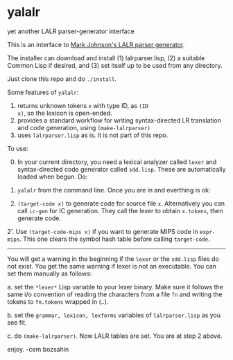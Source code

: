 # yalalr
yet another LALR parser-generator interface

This is an interface to <a href="http://web.science.mq.edu.au/~mjohnson/code/lalrparser.lisp">Mark Johnson's LALR parser generator</a>.

The installer can download and install (1) lalrparser.lisp, (2) a suitable Common Lisp if desired, and (3) set itself up to be used from any directory. 

Just clone this repo and do <code>./install</code>.

Some features of <code>yalalr</code>:

1. returns unknown tokens <code>x</code> with type ID, as <code>(ID x)</code>, so the lexicon is open-ended. 
2. provides a standard workflow for writing syntax-directed LR translation and code generation, using <code>(make-lalrparser)</code>
3. uses <code>lalrparser.lisp</code> as is. It is not part of this repo.


To use:

0. In your current directory, you need a lexical analyzer called <code>lexer</code> and syntax-directed code generator called <code>sdd.lisp</code>. These are automatically loaded when begun. Do:

1. <code>yalalr</code>  from the command line. Once you are in and everthing is ok:

2. <code>(target-code x)</code> to generate code for source file <code>x</code>. Alternatively you can call <code>ic-gen</code>
for IC generation. They call the lexer to obtain <code>x.tokens</code>, then generate code.

2'. Use <code>(target-code-mips x)</code> if you want to generate MIPS code in <code>expr-mips</code>. This one clears
the symbol hash table before calling <code>target-code</code>.
<hr>

You will get a warning in the beginning if the <code>lexer</code> or the <code>sdd.lisp</code> files do not exist.
You get the same warning if lexer is not an executable. You can set them manually as follows:

a. set the <code>\*lexer\*</code> Lisp variable to your lexer binary. Make sure it follows the same i/o convention of
reading the characters from a file <code>fn</code> and writing the tokens to <code>fn.tokens</code> wrapped in (..).

b. set the <code>grammar, lexicon, lexforms</code> variables of <code>lalrparser.lisp</code> as you see fit.

c. do <code>(make-lalrparser)</code>. Now LALR tables are set. You are at step 2 above.



enjoy.
-cem bozsahin
